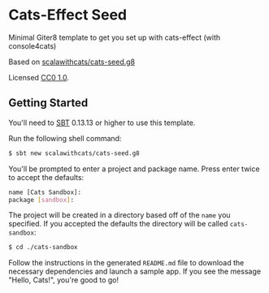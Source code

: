 # Cats-Effect Seed

Minimal Giter8 template to get you set up with cats-effect (with console4cats)

Based on [scalawithcats/cats-seed.g8][origin]

Licensed [CC0 1.0][license].

## Getting Started

You'll need to [SBT][sbt] 0.13.13 or higher to use this template.

Run the following shell command:

~~~bash
$ sbt new scalawithcats/cats-seed.g8
~~~

You'll be prompted to enter a project and package name.
Press enter twice to accept the defaults:

~~~bash
name [Cats Sandbox]:
package [sandbox]:
~~~

The project will be created in a directory
based off of the `name` you specified.
If you accepted the defaults
the directory will be called `cats-sandbox`:

~~~bash
$ cd ./cats-sandbox
~~~

Follow the instructions in the generated `README.md` file
to download the necessary dependencies and launch a sample app.
If you see the message "Hello, Cats!", you're good to go!

[origin]: https://github.com/scalawithcats/cats-seed.g8
[license]: https://creativecommons.org/publicdomain/zero/1.0/
[sbt]: http://scala-sbt.org
